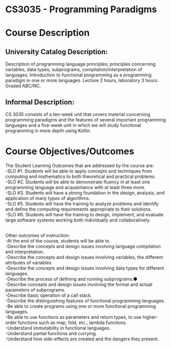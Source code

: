 # CS3035 - Programming Paradigms

<h1>Course Description</h1>
<h2>University Catalog Description:</h2>
<p>Description of programming language principles; principles concerning variables, data types, subprograms, compilation/interpretation of languages. Introduction to functional programming as a programming paradigm in one or more languages. Lecture 2 hours, laboratory 3 hours.
Graded ABC/NC.</p>
<h2>Informal Description:</h2>
<p>CS 3035 consists of a ten-week unit that covers material concerning programming paradigms and the features of several important programming languages and a five-week unit in which we will study functional programming in more depth using Kotlin.</p>
<h1>Course Objectives/Outcomes</h1>
<p>The Student Learning Outcomes that are addressed by the course are: <br>-SLO #1. Students will be able to apply concepts and techniques from computing and
mathematics to both theoretical and practical problems.
<br>-SLO #2. Students will be able to demonstrate fluency in at least one programming language and acquaintance with at least three more.
<br>-SLO #3. Students will have a strong foundation in the design, analysis, and application of
many types of algorithms.
<br>-SLO #5. Students will have the training to analyze problems and identify and define the
computing requirements appropriate to their solutions.
<br>-SLO #6. Students will have the training to design, implement, and evaluate large software systems working both individually and collaboratively.
  
<br>Other outcomes of instruction: 
<br>-At the end of the course, students will be able to
<br>-Describe the concepts and design issues involving language compilation and interpretation.
<br>-Describe the concepts and design issues involving variables, the different attributes of variables.
<br>-Describe the concepts and design issues involving data types for different languages.
<br>-Describe the process of defining and running subprograms.●
<br>-Describe concepts and design issues involving the formal and actual parameters of
subprograms.
<br>-Describe basic operation of a call stack.
<br>-Describe the distinguishing features of functional programming languages.
<br>-Be able to create programs using one or more functional programming languages.
<br>-Be able to use functions as parameters and return types, to use higher-order functions such as map, fold, etc., lambda functions.
<br>-Understand immutability in functional languages.
<br>-Understand partial functions and currying.
<br>-Understand how side-effects are created and the dangers they present.</p>

